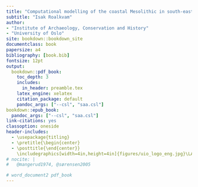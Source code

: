```yaml
--- 
title: "Computational modelling of the coastal Mesolithic in south-eastern Norway"
subtitle: "Isak Roalkvam"
author: 
- "Institute of Archaeology, Conservation and History"
- "University of Oslo"
site: bookdown::bookdown_site
documentclass: book
papersize: a4
bibliography: [book.bib]
fontsize: 12pt
output:
  bookdown::pdf_book: 
    toc_depth: 3
    includes:
      in_header: preamble.tex
    latex_engine: xelatex
    citation_package: default
    pandoc_args: ["--csl", "saa.csl"]
bookdown::epub_book:
  pandoc_args: ["--csl", "saa.csl"]
link-citations: yes
classoption: oneside
header-includes:
  - \usepackage{titling}
  - \pretitle{\begin{center}
  - \posttitle{\end{center}}
    \includegraphics[width=4in,height=4in]{figures/uio_logo_eng.jpg}\LARGE\\}
# nocite: | 
#   @mangerud1974, @sørensen2005

# word_document2 pdf_book
---
```

